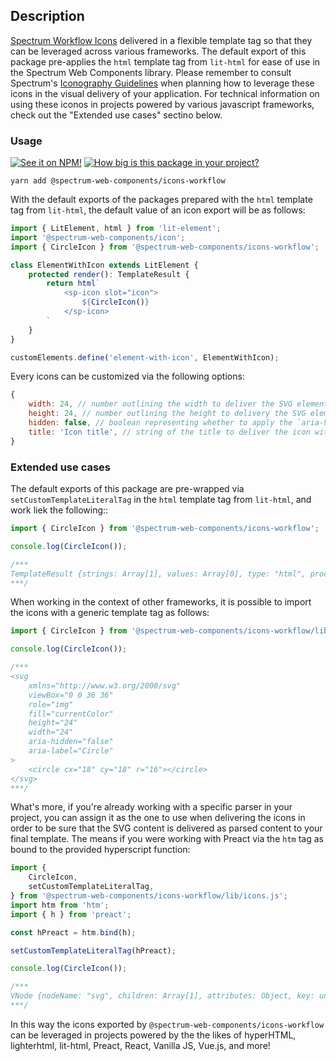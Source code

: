 ## Description

[Spectrum Workflow Icons](https://spectrum.adobe.com/page/icons/) delivered in a flexible template tag so that they can be leveraged across various frameworks. The default export of this package pre-applies the `html` template tag from `lit-html` for ease of use in the Spectrum Web Components library. Please remember to consult Spectrum's [Iconography Guidelines](https://spectrum.adobe.com/page/iconography/) when planning how to leverage these icons in the visual delivery of your application. For technical information on using these iconos in projects powered by various javascript frameworks, check out the "Extended use cases" sectino below.

### Usage

[![See it on NPM!](https://img.shields.io/npm/v/@spectrum-web-components/icons-workflow?style=for-the-badge)](https://www.npmjs.com/package/@spectrum-web-components/icons-workflow)
[![How big is this package in your project?](https://img.shields.io/bundlephobia/minzip/@spectrum-web-components/icons-workflow?style=for-the-badge)](https://bundlephobia.com/result?p=@spectrum-web-components/icons-workflow)

```
yarn add @spectrum-web-components/icons-workflow
```

With the default exports of the packages prepared with the `html` template tag from `lit-html`, the default value of an icon export will be as follows:

```js
import { LitElement, html } from 'lit-element';
import '@spectrum-web-components/icon';
import { CircleIcon } from '@spectrum-web-components/icons-workflow';

class ElementWithIcon extends LitElement {
    protected render(): TemplateResult {
        return html`
            <sp-icon slot="icon">
                ${CircleIcon()}
            </sp-icon>
        `
    }
}

customElements.define('element-with-icon', ElementWithIcon);
```

Every icons can be customized via the following options:

```js
{
    width: 24, // number outlining the width to deliver the SVG element with
    height: 24, // number outlining the height to delivery the SVG element with
    hidden: false, // boolean representing whether to apply the `aria-hidden` attribute
    title: 'Icon title', // string of the title to deliver the icon with
}
```

### Extended use cases

The default exports of this package are pre-wrapped via `setCustomTemplateLiteralTag` in the `html` template tag from `lit-html`, and work liek the following::

```js
import { CircleIcon } from '@spectrum-web-components/icons-workflow';

console.log(CircleIcon());

/***
TemplateResult {strings: Array[1], values: Array[0], type: "html", processor: DefaultTemplateProcessor, constructor: Object}
***/
```

When working in the context of other frameworks, it is possible to import the icons with a generic template tag as follows:

```js
import { CircleIcon } from '@spectrum-web-components/icons-workflow/lib/icons.js';

console.log(CircleIcon());

/***
<svg
    xmlns="http://www.w3.org/2000/svg"
    viewBox="0 0 36 36"
    role="img"
    fill="currentColor"
    height="24"
    width="24"
    aria-hidden="false"
    aria-label="Circle"
>
    <circle cx="18" cy="18" r="16"></circle>
</svg>
***/
```

What's more, if you're already working with a specific parser in your project, you can assign it as the one to use when delivering the icons in order to be sure that the SVG content is delivered as parsed content to your final template. The means if you were working with Preact via the `htm` tag as bound to the provided hyperscript function:

```js
import {
    CircleIcon,
    setCustomTemplateLiteralTag,
} from '@spectrum-web-components/icons-workflow/lib/icons.js';
import htm from 'htm';
import { h } from 'preact';

const hPreact = htm.bind(h);

setCustomTemplateLiteralTag(hPreact);

console.log(CircleIcon());

/***
VNode {nodeName: "svg", children: Array[1], attributes: Object, key: undefined, constructor: Object}
***/
```

In this way the icons exported by `@spectrum-web-components/icons-workflow` can be leveraged in projects powered by the the likes of hyperHTML, lighterhtml, lit-html, Preact, React, Vanilla JS, Vue.js, and more!

